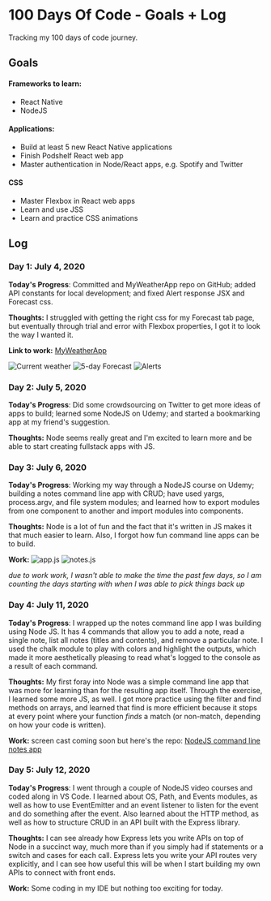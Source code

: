 # 100 Days Of Code - Goals + Log
Tracking my 100 days of code journey.

## Goals

#### Frameworks to learn:
- React Native
- NodeJS

#### Applications:
- Build at least 5 new React Native applications
- Finish Podshelf React web app
- Master authentication in Node/React apps, e.g. Spotify and Twitter

#### CSS
- Master Flexbox in React web apps
- Learn and use JSS
- Learn and practice CSS animations

## Log

### Day 1: July 4, 2020

**Today's Progress**: Committed and  MyWeatherApp repo on GitHub; added API constants for local development; and fixed Alert response JSX and Forecast css.

**Thoughts:** I struggled with getting the right css for my Forecast tab page, but eventually through trial and error with Flexbox properties, I got it to look the way I wanted it.

**Link to work:** [MyWeatherApp](https://github.com/lisajacobson/MyWeatherApp)

![Current weather](https://user-images.githubusercontent.com/7946801/86827553-20ecba80-c060-11ea-9f63-a28389c76b6f.png)   ![5-day Forecast](https://user-images.githubusercontent.com/7946801/86827554-20ecba80-c060-11ea-8211-f1ee1a755351.png)   ![Alerts](https://user-images.githubusercontent.com/7946801/86827556-21855100-c060-11ea-973e-aa91bc590186.png)



### Day 2: July 5, 2020

**Today's Progress**: Did some crowdsourcing on Twitter to get more ideas of apps to build; learned some NodeJS on Udemy; and started a bookmarking app at my friend's suggestion.

**Thoughts:** Node seems really great and I'm excited to learn more and be able to start creating fullstack apps with JS.

### Day 3: July 6, 2020

**Today's Progress**: Working my way through a NodeJS course on Udemy; building a notes command line app with CRUD; have used yargs, process.argv, and file system modules; and learned how to export modules from one component to another and import modules into components.

**Thoughts:** Node is a lot of fun and the fact that it's written in JS makes it that much easier to learn. Also, I forgot how fun command line apps can be to build.

**Work:** ![app.js](https://user-images.githubusercontent.com/7946801/86828072-c30ca280-c060-11ea-9b3d-351496a19b43.png)   ![notes.js](https://user-images.githubusercontent.com/7946801/86828074-c30ca280-c060-11ea-9c75-204c070e2de0.png)

*due to work work, I wasn't able to make the time the past few days, so I am counting the days starting with when I was able to pick things back up*

### Day 4: July 11, 2020
**Today's Progress**: I wrapped up the notes command line app I was building using Node JS. It has 4 commands that allow you to add a note, read a single note, list all notes (titles and contents), and remove a particular note. I used the chalk module to play with colors and highlight the outputs, which made it more aesthetically pleasing to read what's logged to the console as a result of each command.

**Thoughts:** My first foray into Node was a simple command line app that was more for learning than for the resulting app itself. Through the exercise, I learned some more JS, as well. I got more practice using the filter and find methods on arrays, and learned that find is more efficient because it stops at every point where your function *finds* a match (or non-match, depending on how your code is written).

**Work:** screen cast coming soon but here's the repo: [NodeJS command line notes app](https://github.com/lisajacobson/notes-cmd-app)

### Day 5: July 12, 2020
**Today's Progress**: I went through a couple of NodeJS video courses and coded along in VS Code. I learned about OS, Path, and Events modules, as well as how to use EventEmitter and an event listener to listen for the event and do something after the event. Also learned about the HTTP method, as well as how to structure CRUD in an API built with the Express library.

**Thoughts:** I can see already how Express lets you write APIs on top of Node in a succinct way, much more than if you simply had if statements or a switch and cases for each call. Express lets you write your API routes very explicitly, and I can see how useful this will be when I start building my own APIs to connect with front ends.

**Work:** Some coding in my IDE but nothing too exciting for today.
